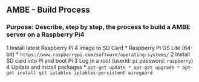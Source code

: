 ## AMBE - Build Process
### Purpose: Describe, step by step, the process to build a AMBE server on a Raspberry Pi4

1 Install latest Raspberry Pi 4 image to SD Card
    * Raspberry Pi OS Lite (64-bit)
    * `https://www.raspberrypi.com/software/operating-systems/`
2 Install SD card into Pi and boot Pi
3 Log in a root (userid: `pi` password: `raspberry`)
4 Update and install packages
    * `apt-get update
    * apt-get upgrade
    * apt-get install git iptables iptables-persistent wireguard`

